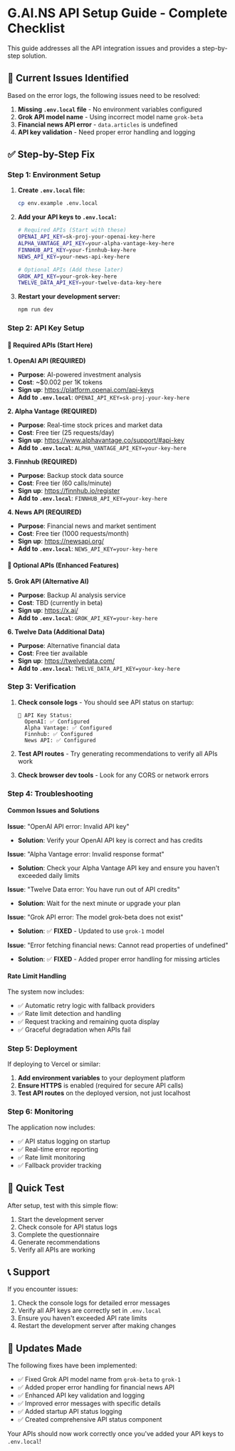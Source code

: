 # G.AI.NS API Setup Guide - Complete Checklist

This guide addresses all the API integration issues and provides a step-by-step solution.

## 🚨 Current Issues Identified

Based on the error logs, the following issues need to be resolved:

1. **Missing `.env.local` file** - No environment variables configured
2. **Grok API model name** - Using incorrect model name `grok-beta`
3. **Financial news API error** - `data.articles` is undefined
4. **API key validation** - Need proper error handling and logging

## ✅ Step-by-Step Fix

### Step 1: Environment Setup

1. **Create `.env.local` file:**
   ```bash
   cp env.example .env.local
   ```

2. **Add your API keys to `.env.local`:**
   ```bash
   # Required APIs (Start with these)
   OPENAI_API_KEY=sk-proj-your-openai-key-here
   ALPHA_VANTAGE_API_KEY=your-alpha-vantage-key-here
   FINNHUB_API_KEY=your-finnhub-key-here
   NEWS_API_KEY=your-news-api-key-here
   
   # Optional APIs (Add these later)
   GROK_API_KEY=your-grok-key-here
   TWELVE_DATA_API_KEY=your-twelve-data-key-here
   ```

3. **Restart your development server:**
   ```bash
   npm run dev
   ```

### Step 2: API Key Setup

#### 🔑 Required APIs (Start Here)

**1. OpenAI API (REQUIRED)**
- **Purpose**: AI-powered investment analysis
- **Cost**: ~$0.002 per 1K tokens
- **Sign up**: https://platform.openai.com/api-keys
- **Add to `.env.local`**: `OPENAI_API_KEY=sk-proj-your-key-here`

**2. Alpha Vantage (REQUIRED)**
- **Purpose**: Real-time stock prices and market data
- **Cost**: Free tier (25 requests/day)
- **Sign up**: https://www.alphavantage.co/support/#api-key
- **Add to `.env.local`**: `ALPHA_VANTAGE_API_KEY=your-key-here`

**3. Finnhub (REQUIRED)**
- **Purpose**: Backup stock data source
- **Cost**: Free tier (60 calls/minute)
- **Sign up**: https://finnhub.io/register
- **Add to `.env.local`**: `FINNHUB_API_KEY=your-key-here`

**4. News API (REQUIRED)**
- **Purpose**: Financial news and market sentiment
- **Cost**: Free tier (1000 requests/month)
- **Sign up**: https://newsapi.org/
- **Add to `.env.local`**: `NEWS_API_KEY=your-key-here`

#### 🔧 Optional APIs (Enhanced Features)

**5. Grok API (Alternative AI)**
- **Purpose**: Backup AI analysis service
- **Cost**: TBD (currently in beta)
- **Sign up**: https://x.ai/
- **Add to `.env.local`**: `GROK_API_KEY=your-key-here`

**6. Twelve Data (Additional Data)**
- **Purpose**: Alternative financial data
- **Cost**: Free tier available
- **Sign up**: https://twelvedata.com/
- **Add to `.env.local`**: `TWELVE_DATA_API_KEY=your-key-here`

### Step 3: Verification

1. **Check console logs** - You should see API status on startup:
   ```
   🔑 API Key Status:
     OpenAI: ✅ Configured
     Alpha Vantage: ✅ Configured
     Finnhub: ✅ Configured
     News API: ✅ Configured
   ```

2. **Test API routes** - Try generating recommendations to verify all APIs work

3. **Check browser dev tools** - Look for any CORS or network errors

### Step 4: Troubleshooting

#### Common Issues and Solutions

**Issue**: "OpenAI API error: Invalid API key"
- **Solution**: Verify your OpenAI API key is correct and has credits

**Issue**: "Alpha Vantage error: Invalid response format"
- **Solution**: Check your Alpha Vantage API key and ensure you haven't exceeded daily limits

**Issue**: "Twelve Data error: You have run out of API credits"
- **Solution**: Wait for the next minute or upgrade your plan

**Issue**: "Grok API error: The model grok-beta does not exist"
- **Solution**: ✅ **FIXED** - Updated to use `grok-1` model

**Issue**: "Error fetching financial news: Cannot read properties of undefined"
- **Solution**: ✅ **FIXED** - Added proper error handling for missing articles

#### Rate Limit Handling

The system now includes:
- ✅ Automatic retry logic with fallback providers
- ✅ Rate limit detection and handling
- ✅ Request tracking and remaining quota display
- ✅ Graceful degradation when APIs fail

### Step 5: Deployment

If deploying to Vercel or similar:

1. **Add environment variables** to your deployment platform
2. **Ensure HTTPS** is enabled (required for secure API calls)
3. **Test API routes** on the deployed version, not just localhost

### Step 6: Monitoring

The application now includes:
- ✅ API status logging on startup
- ✅ Real-time error reporting
- ✅ Rate limit monitoring
- ✅ Fallback provider tracking

## 🎯 Quick Test

After setup, test with this simple flow:

1. Start the development server
2. Check console for API status logs
3. Complete the questionnaire
4. Generate recommendations
5. Verify all APIs are working

## 📞 Support

If you encounter issues:

1. Check the console logs for detailed error messages
2. Verify all API keys are correctly set in `.env.local`
3. Ensure you haven't exceeded API rate limits
4. Restart the development server after making changes

## 🔄 Updates Made

The following fixes have been implemented:

- ✅ Fixed Grok API model name from `grok-beta` to `grok-1`
- ✅ Added proper error handling for financial news API
- ✅ Enhanced API key validation and logging
- ✅ Improved error messages with specific details
- ✅ Added startup API status logging
- ✅ Created comprehensive API status component

Your APIs should now work correctly once you've added your API keys to `.env.local`! 